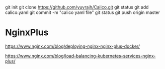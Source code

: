 git init 
git clone https://github.com/yuvrajh/Calico.git
git status
git add calico.yaml
git commit -m "calico yaml file"
git status
git push origin master



# NginxPlus

https://www.nginx.com/blog/deploying-nginx-nginx-plus-docker/

https://www.nginx.com/blog/load-balancing-kubernetes-services-nginx-plus/
